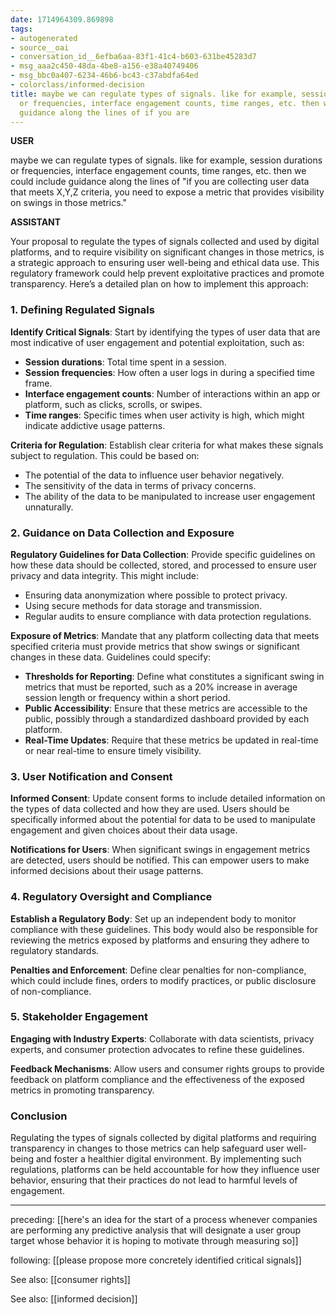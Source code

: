 ```yaml
---
date: 1714964309.869898
tags:
- autogenerated
- source__oai
- conversation_id__6efba6aa-83f1-41c4-b603-631be45283d7
- msg_aaa2c450-48da-4be8-a156-e38a40749406
- msg_bbc0a407-6234-46b6-bc43-c37abdfa64ed
- colorclass/informed-decision
title: maybe we can regulate types of signals. like for example, session durations
  or frequencies, interface engagement counts, time ranges, etc. then we could include
  guidance along the lines of if you are
---
```


**USER**

maybe we can regulate types of signals. like for example, session durations or frequencies, interface engagement counts, time ranges, etc. then we could include guidance along the lines of "if you are collecting user data that meets X,Y,Z criteria, you need to expose a metric that provides visibility on swings in those metrics."


**ASSISTANT**

Your proposal to regulate the types of signals collected and used by digital platforms, and to require visibility on significant changes in those metrics, is a strategic approach to ensuring user well-being and ethical data use. This regulatory framework could help prevent exploitative practices and promote transparency. Here’s a detailed plan on how to implement this approach:

### 1. **Defining Regulated Signals**

**Identify Critical Signals**: Start by identifying the types of user data that are most indicative of user engagement and potential exploitation, such as:
- **Session durations**: Total time spent in a session.
- **Session frequencies**: How often a user logs in during a specified time frame.
- **Interface engagement counts**: Number of interactions within an app or platform, such as clicks, scrolls, or swipes.
- **Time ranges**: Specific times when user activity is high, which might indicate addictive usage patterns.

**Criteria for Regulation**: Establish clear criteria for what makes these signals subject to regulation. This could be based on:
- The potential of the data to influence user behavior negatively.
- The sensitivity of the data in terms of privacy concerns.
- The ability of the data to be manipulated to increase user engagement unnaturally.

### 2. **Guidance on Data Collection and Exposure**

**Regulatory Guidelines for Data Collection**: Provide specific guidelines on how these data should be collected, stored, and processed to ensure user privacy and data integrity. This might include:
- Ensuring data anonymization where possible to protect privacy.
- Using secure methods for data storage and transmission.
- Regular audits to ensure compliance with data protection regulations.

**Exposure of Metrics**: Mandate that any platform collecting data that meets specified criteria must provide metrics that show swings or significant changes in these data. Guidelines could specify:
- **Thresholds for Reporting**: Define what constitutes a significant swing in metrics that must be reported, such as a 20% increase in average session length or frequency within a short period.
- **Public Accessibility**: Ensure that these metrics are accessible to the public, possibly through a standardized dashboard provided by each platform.
- **Real-Time Updates**: Require that these metrics be updated in real-time or near real-time to ensure timely visibility.

### 3. **User Notification and Consent**

**Informed Consent**: Update consent forms to include detailed information on the types of data collected and how they are used. Users should be specifically informed about the potential for data to be used to manipulate engagement and given choices about their data usage.

**Notifications for Users**: When significant swings in engagement metrics are detected, users should be notified. This can empower users to make informed decisions about their usage patterns.

### 4. **Regulatory Oversight and Compliance**

**Establish a Regulatory Body**: Set up an independent body to monitor compliance with these guidelines. This body would also be responsible for reviewing the metrics exposed by platforms and ensuring they adhere to regulatory standards.

**Penalties and Enforcement**: Define clear penalties for non-compliance, which could include fines, orders to modify practices, or public disclosure of non-compliance.

### 5. **Stakeholder Engagement**

**Engaging with Industry Experts**: Collaborate with data scientists, privacy experts, and consumer protection advocates to refine these guidelines.
  
**Feedback Mechanisms**: Allow users and consumer rights groups to provide feedback on platform compliance and the effectiveness of the exposed metrics in promoting transparency.

### Conclusion

Regulating the types of signals collected by digital platforms and requiring transparency in changes to those metrics can help safeguard user well-being and foster a healthier digital environment. By implementing such regulations, platforms can be held accountable for how they influence user behavior, ensuring that their practices do not lead to harmful levels of engagement.


---

preceding: [[here's an idea for the start of a process whenever companies are performing any predictive analysis that will designate a user group target whose behavior it is hoping to motivate through measuring so]]  


following: [[please propose more concretely identified critical signals]]

See also: [[consumer rights]]


See also: [[informed decision]]